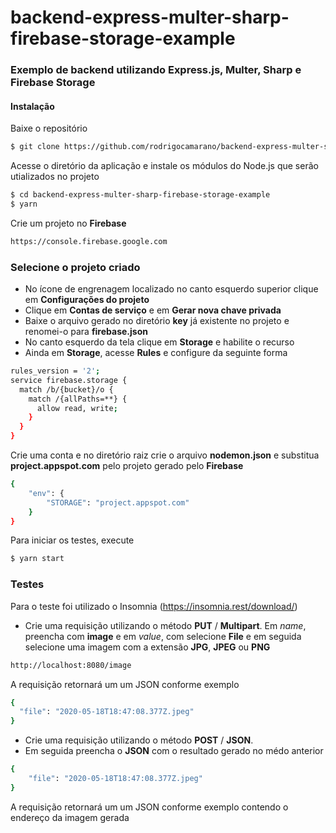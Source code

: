 # backend-express-multer-sharp-firebase-storage-example
### Exemplo de backend utilizando Express.js, Multer, Sharp e Firebase Storage
#### Instalação
Baixe o repositório
```sh
$ git clone https://github.com/rodrigocamarano/backend-express-multer-sharp-firebase-storage-example.git
```
Acesse o diretório da aplicação e instale os módulos do Node.js que serão utializados no projeto
```sh
$ cd backend-express-multer-sharp-firebase-storage-example
$ yarn
```
Crie um projeto no **Firebase** 
```sh
https://console.firebase.google.com
```
### Selecione o projeto criado
- No ícone de engrenagem localizado no canto esquerdo superior clique em **Configurações do projeto**
- Clique em **Contas de serviço** e em **Gerar nova chave privada**
- Baixe o arquivo gerado no diretório **key** já existente no projeto e renomei-o para **firebase.json**
- No canto esquerdo da tela clique em **Storage** e habilite o recurso
- Ainda em **Storage**, acesse **Rules** e configure da seguinte forma
```sh
rules_version = '2';
service firebase.storage {
  match /b/{bucket}/o {
    match /{allPaths=**} {
      allow read, write;
    }
  }
}

```
Crie uma conta e no diretório raiz crie o arquivo **nodemon.json** e substitua **project.appspot.com** pelo projeto gerado pelo **Firebase**
```sh
{
    "env": {
        "STORAGE": "project.appspot.com"
    }
}
```
Para iniciar os testes, execute 
```sh
$ yarn start
```
### Testes
Para o teste foi utilizado o Insomnia (https://insomnia.rest/download/)
- Crie uma requisição utilizando o método **PUT**  / **Multipart**. Em *name*, preencha com **image** e em *value*, com selecione **File** e em seguida selecione uma imagem com a extensão **JPG**, **JPEG** ou **PNG**
```sh
http://localhost:8080/image
```
A requisição retornará um um JSON conforme exemplo
```sh
{
  "file": "2020-05-18T18:47:08.377Z.jpeg"
}
```
- Crie uma requisição utilizando o método **POST**  / **JSON**. 
- Em seguida preencha o **JSON** com o resultado gerado no médo anterior
```sh
{
	"file": "2020-05-18T18:47:08.377Z.jpeg"
}
```
A requisição retornará um um JSON conforme exemplo contendo o endereço da imagem gerada